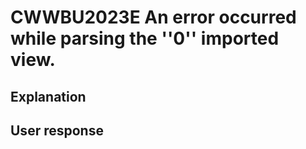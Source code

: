 # CWWBU2023E An error occurred while parsing the ''0'' imported view.

## Explanation

## User response